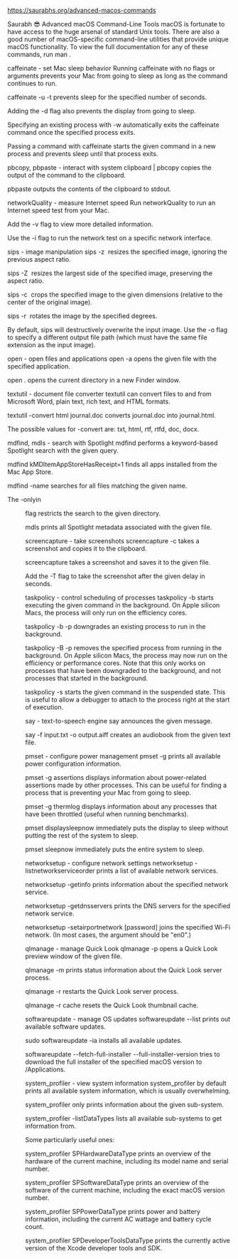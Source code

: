 https://saurabhs.org/advanced-macos-commands

Saurabh 😎
Advanced macOS Command-Line Tools
macOS is fortunate to have access to the huge arsenal of standard Unix tools. There are also a good number of macOS-specific command-line utilities that provide unique macOS functionality. To view the full documentation for any of these commands, run man <command>.

caffeinate - set Mac sleep behavior
Running caffeinate with no flags or arguments prevents your Mac from going to sleep as long as the command continues to run.

caffeinate -u -t <seconds> prevents sleep for the specified number of seconds.

Adding the -d flag also prevents the display from going to sleep.

Specifying an existing process with -w <pid> automatically exits the caffeinate command once the specified process exits.

Passing a command with caffeinate <command> starts the given command in a new process and prevents sleep until that process exits.

pbcopy, pbpaste - interact with system clipboard
<command> | pbcopy copies the output of the command to the clipboard.

pbpaste outputs the contents of the clipboard to stdout.

networkQuality - measure Internet speed
Run networkQuality to run an Internet speed test from your Mac.

Add the -v flag to view more detailed information.

Use the -i flag to run the network test on a specific network interface.

sips - image manipulation
sips -z <height> <width> <image> resizes the specified image, ignoring the previous aspect ratio.

sips -Z <size> <image> resizes the largest side of the specified image, preserving the aspect ratio.

sips -c <height> <width> <image> crops the specified image to the given dimensions (relative to the center of the original image).

sips -r <degrees> <image> rotates the image by the specified degrees.

By default, sips will destructively overwrite the input image. Use the -o flag to specify a different output file path (which must have the same file extension as the input image).

open - open files and applications
open -a <app> <file> opens the given file with the specified application.

open . opens the current directory in a new Finder window.

textutil - document file converter
textutil can convert files to and from Microsoft Word, plain text, rich text, and HTML formats.

textutil -convert html journal.doc converts journal.doc into journal.html.

The possible values for -convert are: txt, html, rtf, rtfd, doc, docx.

mdfind, mdls - search with Spotlight
mdfind <query> performs a keyword-based Spotlight search with the given query.

mdfind kMDItemAppStoreHasReceipt=1 finds all apps installed from the Mac App Store.

mdfind -name <name> searches for all files matching the given name.

The -onlyin <dir> flag restricts the search to the given directory.

mdls <file-path> prints all Spotlight metadata associated with the given file.

screencapture - take screenshots
screencapture -c takes a screenshot and copies it to the clipboard.

screencapture <file> takes a screenshot and saves it to the given file.

Add the -T <seconds> flag to take the screenshot after the given delay in seconds.

taskpolicy - control scheduling of processes
taskpolicy -b <command> starts executing the given command in the background. On Apple silicon Macs, the process will only run on the efficiency cores.

taskpolicy -b -p <pid> downgrades an existing process to run in the background.

taskpolicy -B -p <pid> removes the specified process from running in the background. On Apple silicon Macs, the process may now run on the efficiency or performance cores. Note that this only works on processes that have been downgraded to the background, and not processes that started in the background.

taskpolicy -s <command> starts the given command in the suspended state. This is useful to allow a debugger to attach to the process right at the start of execution.

say - text-to-speech engine
say <message> announces the given message.

say -f input.txt -o output.aiff creates an audiobook from the given text file.

pmset - configure power management
pmset -g prints all available power configuration information.

pmset -g assertions displays information about power-related assertions made by other processes. This can be useful for finding a process that is preventing your Mac from going to sleep.

pmset -g thermlog displays information about any processes that have been throttled (useful when running benchmarks).

pmset displaysleepnow immediately puts the display to sleep without putting the rest of the system to sleep.

pmset sleepnow immediately puts the entire system to sleep.

networksetup - configure network settings
networksetup -listnetworkserviceorder prints a list of available network services.

networksetup -getinfo <networkservice> prints information about the specified network service.

networksetup -getdnsservers <networkservice> prints the DNS servers for the specified network service.

networksetup -setairportnetwork <device> <network> [password] joins the specified Wi-Fi network. (In most cases, the <device> argument should be "en0".)

qlmanage - manage Quick Look
qlmanage -p <file> opens a Quick Look preview window of the given file.

qlmanage -m prints status information about the Quick Look server process.

qlmanage -r restarts the Quick Look server process.

qlmanage -r cache resets the Quick Look thumbnail cache.

softwareupdate - manage OS updates
softwareupdate --list prints out available software updates.

sudo softwareupdate -ia installs all available updates.

softwareupdate --fetch-full-installer --full-installer-version <version> tries to download the full installer of the specified macOS version to /Applications.

system_profiler - view system information
system_profiler by default prints all available system information, which is usually overwhelming.

system_profiler <datatype> only prints information about the given sub-system.

system_profiler -listDataTypes lists all available sub-systems to get information from.

Some particularly useful ones:

system_profiler SPHardwareDataType prints an overview of the hardware of the current machine, including its model name and serial number.

system_profiler SPSoftwareDataType prints an overview of the software of the current machine, including the exact macOS version number.

system_profiler SPPowerDataType prints power and battery information, including the current AC wattage and battery cycle count.

system_profiler SPDeveloperToolsDataType prints the currently active version of the Xcode developer tools and SDK.
